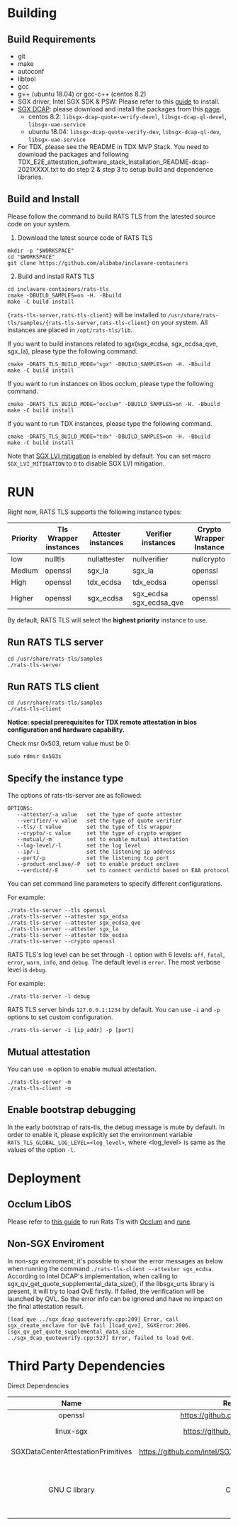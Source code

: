 # Building

## Build Requirements

- git
- make
- autoconf
- libtool
- gcc
- g++ (ubuntu 18.04) or gcc-c++ (centos 8.2)
- SGX driver, Intel SGX SDK & PSW: Please refer to this [guide](https://download.01.org/intel-sgx/sgx-linux/2.14/docs/Intel_SGX_SW_Installation_Guide_for_Linux.pdf) to install.
- [SGX DCAP](https://github.com/intel/SGXDataCenterAttestationPrimitives): please download and install the packages from this [page](https://download.01.org/intel-sgx/sgx-dcap/#version#linux/distro).
  - centos 8.2: `libsgx-dcap-quote-verify-devel`, `libsgx-dcap-ql-devel`, `libsgx-uae-service`
  - ubuntu 18.04: `libsgx-dcap-quote-verify-dev`, `libsgx-dcap-ql-dev`, `libsgx-uae-service`
- For TDX, please see the README in TDX MVP Stack. You need to download the packages and following TDX_E2E_attestation_software_stack_Installation_README-dcap-2021XXXX.txt to do step 2 & step 3 to setup build and dependence libraries.

## Build and Install

Please follow the command to build RATS TLS from the latested source code on your system.

1. Download the latest source code of RATS TLS

```shell
mkdir -p "$WORKSPACE"
cd "$WORKSPACE"
git clone https://github.com/alibaba/inclavare-containers
```

2. Build and install RATS TLS

```shell
cd inclavare-containers/rats-tls
cmake -DBUILD_SAMPLES=on -H. -Bbuild
make -C build install
```

`{rats-tls-server,rats-tls-client}` will be installed to `/usr/share/rats-tls/samples/{rats-tls-server,rats-tls-client}` on your system. All instances are placed in `/opt/rats-tls/lib`.

If you want to build instances related to sgx(sgx\_ecdsa, sgx\_ecdsa\_qve, sgx\_la), please type the following command.

```shell
cmake -DRATS_TLS_BUILD_MODE="sgx" -DBUILD_SAMPLES=on -H. -Bbuild
make -C build install
```

If you want to run instances on libos occlum, please type the following command.

```shell
cmake -DRATS_TLS_BUILD_MODE="occlum" -DBUILD_SAMPLES=on -H. -Bbuild
make -C build install
```

If you want to run TDX instances, please type the following command.
```shell
cmake -DRATS_TLS_BUILD_MODE="tdx" -DBUILD_SAMPLES=on -H. -Bbuild
make -C build install
```

Note that [SGX LVI mitigation](https://software.intel.com/security-software-guidance/advisory-guidance/load-value-injection) is enabled by default. You can set macro `SGX_LVI_MITIGATION` to `0` to disable SGX LVI mitigation.

# RUN

Right now, RATS TLS supports the following instance types:

| Priority | Tls Wrapper instances |     Attester instances     |     Verifier instances     | Crypto Wrapper Instance |
| -------- | --------------------- | -------------------------- | -------------------------- | ----------------------- |
| low      | nulltls               | nullattester               | nullverifier               | nullcrypto              |
| Medium   | openssl               | sgx\_la                    | sgx\_la                    | openssl                 |
| High     | openssl               | tdx\_ecdsa                 | tdx\_ecdsa                 | openssl                 |
| Higher   | openssl               | sgx\_ecdsa                 | sgx\_ecdsa sgx\_ecdsa\_qve | openssl                 |

By default, RATS TLS will select the **highest priority** instance to use.

## Run RATS TLS server

```
cd /usr/share/rats-tls/samples
./rats-tls-server
```

## Run RATS TLS client
```
cd /usr/share/rats-tls/samples
./rats-tls-client
```

**Notice: special prerequisites for TDX remote attestation in bios configuration and hardware capability.**

Check msr 0x503, return value must be 0:
```
sudo rdmsr 0x503s
```

## Specify the instance type

The options of rats-tls-server are as followed:

```shell
OPTIONS:
   --attester/-a value   set the type of quote attester
   --verifier/-v value   set the type of quote verifier
   --tls/-t value        set the type of tls wrapper
   --crypto/-c value     set the type of crypto wrapper
   --mutual/-m           set to enable mutual attestation
   --log-level/-l        set the log level
   --ip/-i               set the listening ip address
   --port/-p             set the listening tcp port
   --product-enclave/-P  set to enable product enclave
   --verdictd/-E         set to connect verdictd based on EAA protocol
```

You can set command line parameters to specify different configurations.

For example:

```shell
./rats-tls-server --tls openssl
./rats-tls-server --attester sgx_ecdsa
./rats-tls-server --attester sgx_ecdsa_qve
./rats-tls-server --attester sgx_la
./rats-tls-server --attester tdx_ecdsa
./rats-tls-server --crypto openssl
```

RATS TLS's log level can be set through `-l` option with 6 levels: `off`, `fatal`, `error`, `warn`, `info`, and `debug`. The default level is `error`. The most verbose level is `debug`.

For example:

```
./rats-tls-server -l debug
```

RATS TLS server binds `127.0.0.1:1234` by default. You can use `-i` and `-p` options to set custom configuration.

```shell
./rats-tls-server -i [ip_addr] -p [port]
```

## Mutual attestation

You can use `-m` option to enable mutual attestation.

```shell
./rats-tls-server -m
./rats-tls-client -m
```

## Enable bootstrap debugging

In the early bootstrap of rats-tls, the debug message is mute by default. In order to enable it, please explicitly set the environment variable `RATS_TLS_GLOBAL_LOG_LEVEL=<log_level>`, where \<log_level\> is same as the values of the option `-l`.

# Deployment

## Occlum LibOS

Please refer to [this guide](docs/run_rats_tls_with_occlum.md) to run Rats Tls with [Occlum](https://github.com/occlum/occlum) and [rune](https://github.com/alibaba/inclavare-containers/tree/master/rune).

## Non-SGX Enviroment

In non-sgx enviroment, it's possible to show the error messages as below when running the command `./rats-tls-client --attester sgx_ecdsa`. According to Intel DCAP's implementation, when calling to sgx_qv_get_quote_supplemental_data_size(),
if the libsgx_urts library is present, it will try to load QvE firstly. If failed, the verification will be launched by QVL. So the error info can be ignored and have no impact on the final attestation result.

```
[load_qve ../sgx_dcap_quoteverify.cpp:209] Error, call sgx_create_enclave for QvE fail [load_qve], SGXError:2006.
[sgx_qv_get_quote_supplemental_data_size ../sgx_dcap_quoteverify.cpp:527] Error, failed to load QvE.
```

# Third Party Dependencies

Direct Dependencies

| Name | Repo URL | Licenses |
| :--: | :-------:   | :-------: |
| openssl | https://github.com/openssl/openssl | Apache |
| linux-sgx | https://github.com/intel/linux-sgx | BSD-3-clause |
| SGXDataCenterAttestationPrimitives | https://github.com/intel/SGXDataCenterAttestationPrimitives | BSD-3-clause |
| GNU C library | C library | GNU General Public License version 3 |
